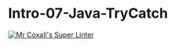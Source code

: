 # Intro-07-Java-TryCatch
[![Mr Coxall's Super Linter](https://github.com/ICS4U-Programming-NoahS/Intro-07-Java-TryCatch/workflows/Mr%20Coxall's%20Super%20Linter/badge.svg)](https://github.com/ICS4U-Programming-NoahS/Intro-07-Java-TryCatch/actions/)

